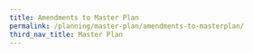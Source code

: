 ```yaml
---
title: Amendments to Master Plan
permalink: /planning/master-plan/amendments-to-masterplan/
third_nav_title: Master Plan
---
```

